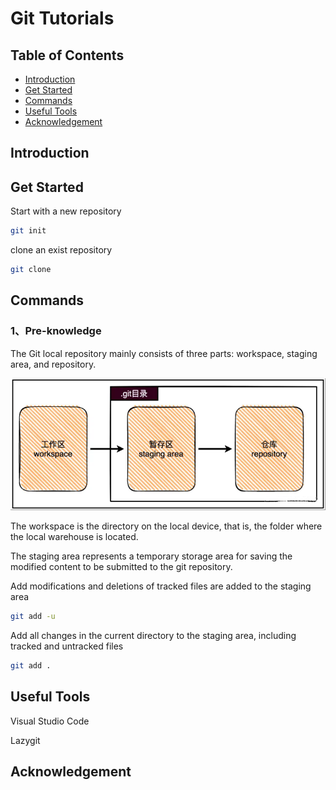 # Git Tutorials

## Table of Contents

- [Introduction](#introduction)
- [Get Started](#get-started)
- [Commands](#commands)
- [Useful Tools](#useful-tools)
- [Acknowledgement](#acknowledgement)

## Introduction

## Get Started

Start with a new repository

```bash
git init
```

clone an exist repository

```bash
git clone
```

## Commands

### **1、Pre-knowledge**

The Git local repository mainly consists of three parts: workspace, staging area, and repository.

![repository](images/1.png)

The workspace is the directory on the local device, that is, the folder where the local warehouse is located.

The staging area represents a temporary storage area for saving the modified content to be submitted to the git repository.

Add modifications and deletions of tracked files are added to the staging area

```bash
git add -u
```

Add all changes in the current directory to the staging area, including tracked and untracked files

```bash
git add .
```



## Useful Tools

Visual Studio Code

Lazygit

## Acknowledgement